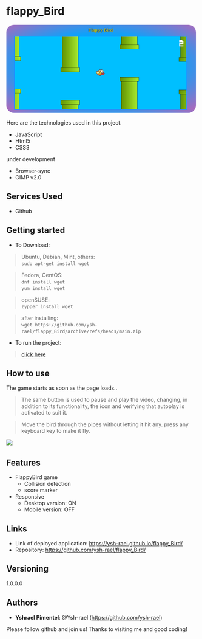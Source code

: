 # flappy_Bird

<img src="imagens/print-flappyBird01.png" style="border-radius:20px;">


Here are the technologies used in this project.
 

* JavaScript
* Html5
* CSS3

under development
* Browser-sync
* GIMP v2.0
 
 
## Services Used
 
* Github
 
<!-- ## Ruby Gems
... -->
 
## Getting started
 
* To Download:

>	Ubuntu, Debian, Mint, others:<br>
	  ```
	 	 sudo apt-get install wget
	  ```

>	Fedora, CentOS:<br>
	```
		dnf install wget
	```<br>
	```
		yum install wget
	```

>	openSUSE:<br>
	```
		zypper install wget
	```

>	after installing:<br>
	```
		wget https://github.com/ysh-rael/flappy_Bird/archive/refs/heads/main.zip
	```

* To run the project:
>    [click here](https://ysh-rael.github.io/flappy_Bird/)
 
## How to use
 
The game starts as soon as the page loads..<br>

> The same button is used to pause and play the video, changing, in addition to its functionality, the icon and verifying that autoplay is activated to suit it.<br>

> Move the bird through the pipes without letting it hit any. press any keyboard key to make it fly.
<img src="https://j.gifs.com/k2j8GK.gif">
 
## Features
 * FlappyBird game
	- Collision detection
	- score marker
 * Responsive
	- Desktop version: ON
	- Mobile version: OFF



 
 
## Links
 
  - Link of deployed application: https://ysh-rael.github.io/flappy_Bird/
  - Repository: https://github.com/ysh-rael/flappy_Bird/
 
 
## Versioning
 
1.0.0.0
 
 
## Authors
 
* **Yshrael Pimentel**: @Ysh-rael (https://github.com/ysh-rael)
 
 
Please follow github and join us!
Thanks to visiting me and good coding!
